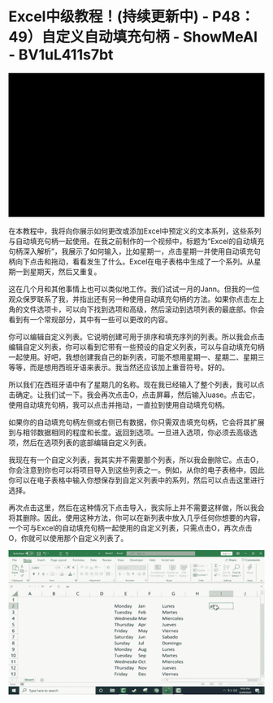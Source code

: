 # Excel中级教程！(持续更新中) - P48：49）自定义自动填充句柄 - ShowMeAI - BV1uL411s7bt

![](img/64bfa272469ffbb18049dcbe5e7a8e74_0.png)

在本教程中，我将向你展示如何更改或添加Excel中预定义的文本系列，这些系列与自动填充句柄一起使用。在我之前制作的一个视频中，标题为“Excel的自动填充句柄深入解析”，我展示了如何输入，比如星期一，点击星期一并使用自动填充句柄向下点击和拖动，看看发生了什么。Excel在电子表格中生成了一个系列。从星期一到星期天，然后又重复。

这在几个月和其他事情上也可以类似地工作。我们试试一月的Jann。但我的一位观众保罗联系了我，并指出还有另一种使用自动填充句柄的方法。如果你点击左上角的文件选项卡，可以向下找到选项和高级，然后滚动到选项列表的最底部。你会看到有一个常规部分，其中有一些可以更改的内容。

你可以编辑自定义列表。它说明创建可用于排序和填充序列的列表。所以我会点击编辑自定义列表，你可以看到它带有一些预设的自定义列表，可以与自动填充句柄一起使用。好吧，我想创建我自己的新列表，可能不想用星期一、星期二、星期三等等，而是想用西班牙语来表示。我当然还应该加上重音符号。好的。

所以我们在西班牙语中有了星期几的名称。现在我已经输入了整个列表，我可以点击确定。让我们试一下。我会再次点击O，点击屏幕，然后输入luase。点击它，使用自动填充句柄，我可以点击并拖动，一直拉到使用自动填充句柄。

如果你的自动填充句柄左侧或右侧已有数据，你只需双击填充句柄，它会将其扩展到与相邻数据相同的程度和长度。返回到选项。一旦进入选项，你必须去高级选项，然后在选项列表的底部编辑自定义列表。

我现在有一个自定义列表，我其实并不需要那个列表，所以我会删除它。点击O，你会注意到你也可以将项目导入到这些列表之一。例如，从你的电子表格中，因此你可以在电子表格中输入你想保存到自定义列表中的系列，然后可以点击这里进行选择。

再次点击这里，然后在这种情况下点击导入，我实际上并不需要这样做，所以我会将其删除。因此，使用这种方法，你可以在新列表中放入几乎任何你想要的内容，一个可与Excel的自动填充句柄一起使用的自定义列表，只需点击O，再次点击O，你就可以使用那个自定义列表了。

![](img/64bfa272469ffbb18049dcbe5e7a8e74_2.png)
